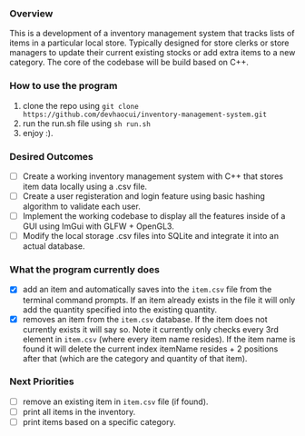 ### Overview
This is a development of a inventory management system that tracks lists of items in a particular local store. 
Typically designed for store clerks or store managers to update their current existing stocks or add extra items to a new category.
The core of the codebase will be build based on C++.

### How to use the program
1. clone the repo using ``git clone https://github.com/devhaocui/inventory-management-system.git``
2. run the run.sh file using ``sh run.sh``
3. enjoy :).

### Desired Outcomes
- [ ] Create a working inventory management system with C++ that stores item data locally using a .csv file.
- [ ] Create a user registeration and login feature using basic hashing algorithm to validate each user.
- [ ] Implement the working codebase to display all the features inside of a GUI using ImGui with GLFW + OpenGL3.
- [ ] Modify the local storage .csv files into SQLite and integrate it into an actual database.

### What the program currently does
- [x] add an item and automatically saves into the ``item.csv`` file from the terminal command prompts. If an item already exists in the file it will only add the quantity specified into the existing quantity.
- [x] removes an item from the ``item.csv`` database. If the item does not currently exists it will say so. Note it currently only checks every 3rd element in ``item.csv`` (where every item name resides). If the item name is found it will delete the current index itemName resides + 2 positions after that (which are the category and quantity of that item).

### Next Priorities
- [ ] remove an existing item in ``item.csv`` file (if found).
- [ ] print all items in the inventory.
- [ ] print items based on a specific category.
